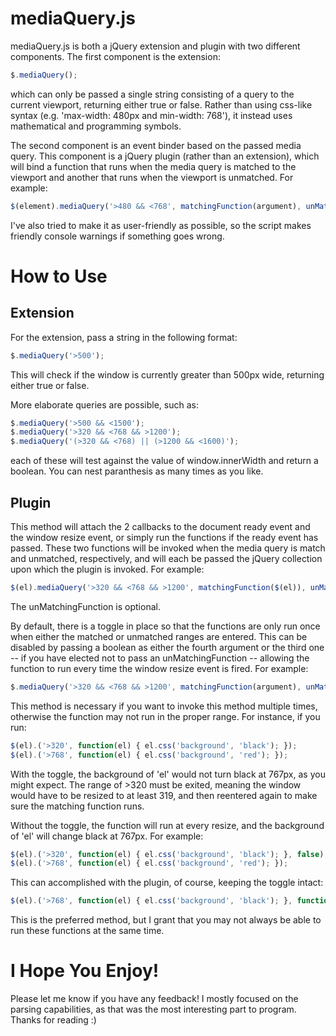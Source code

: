 # mediaQuery.js
mediaQuery.js is both a jQuery extension and plugin with two different components. The first component is the extension:

```javascript
$.mediaQuery();
```

which can only be passed a single string consisting of a query to the current viewport, returning either true or false. Rather than using css-like syntax (e.g. 'max-width: 480px and min-width: 768'), it instead uses mathematical and programming symbols.

The second component is an event binder based on the passed media query. This component is a jQuery plugin (rather than an extension), which will bind a function that runs when the media query is matched to the viewport and another that runs when the viewport is unmatched. For example:

```javascript
$(element).mediaQuery('>480 && <768', matchingFunction(argument), unMatchingFunction(argument));
```

I've also tried to make it as user-friendly as possible, so the script makes friendly console warnings if something goes wrong.

# How to Use
## Extension
For the extension, pass a string in the following format: 

```javascript
$.mediaQuery('>500');
```

This will check if the window is currently greater than 500px wide, returning either true or false.

More elaborate queries are possible, such as:

```javascript
$.mediaQuery('>500 && <1500');
$.mediaQuery('>320 && <768 && >1200');
$.mediaQuery('(>320 && <768) || (>1200 && <1600)');
```

each of these will test against the value of window.innerWidth and return a boolean. You can nest paranthesis as many times as you like.

## Plugin

This method will attach the 2 callbacks to the document ready event and the window resize event, or simply run the functions if the ready event has passed. These two functions will be invoked when the media query is match and unmatched, respectively, and will each be passed the jQuery collection upon which the plugin is invoked. For example:

```javascript
$(el).mediaQuery('>320 && <768 && >1200', matchingFunction($(el)), unMatchingFunction($(el));
```

The unMatchingFunction is optional.

By default, there is a toggle in place so that the functions are only run once when either the matched or unmatched ranges are entered. This can be disabled by passing a boolean as either the fourth argument or the third one -- if you have elected not to pass an unMatchingFunction -- allowing the function to run every time the window resize event is fired. For example:

```javascript
$.mediaQuery('>320 && <768 && >1200', matchingFunction(argument), unMatchingFunction(argument), true);
```

This method is necessary if you want to invoke this method multiple times, otherwise the function may not run in the proper range. For instance, if you run:

```javascript
$(el).('>320', function(el) { el.css('background', 'black'); });
$(el).('>768', function(el) { el.css('background', 'red'); });
```

With the toggle, the background of 'el' would not turn black at 767px, as you might expect. The range of >320 must be exited, meaning the window would have to be resized to at least 319, and then reentered again to make sure the matching function runs.

Without the toggle, the function will run at every resize, and the background of 'el' will change black at 767px. For example:

```javascript
$(el).('>320', function(el) { el.css('background', 'black'); }, false);
$(el).('>768', function(el) { el.css('background', 'red'); });
```

This can accomplished with the plugin, of course, keeping the toggle intact:

```javascript
$(el).('>768', function(el) { el.css('background', 'black'); }, function(el) { el.css('background', 'red'); });
```

This is the preferred method, but I grant that you may not always be able to run these functions at the same time.

# I Hope You Enjoy!
Please let me know if you have any feedback! I mostly focused on the parsing capabilities, as that was the most interesting part to program. Thanks for reading :)


